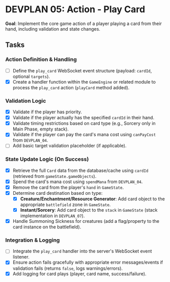 # DEVPLAN 05: Action - Play Card

**Goal**: Implement the core game action of a player playing a card from their hand, including validation and state changes.

## Tasks

### Action Definition & Handling
- [ ] Define the `play_card` WebSocket event structure (payload: `cardId`, optional `targets`).
- [x] Create a handler function within the `GameEngine` or related module to process the `play_card` action (`playCard` method added).

### Validation Logic
- [x] Validate if the player has priority.
- [x] Validate if the player actually has the specified `cardId` in their hand.
- [x] Validate timing restrictions based on card type (e.g., Sorcery only in Main Phase, empty stack).
- [x] Validate if the player can pay the card's mana cost using `canPayCost` from `DEVPLAN_04`.
- [ ] Add basic target validation placeholder (if applicable).

### State Update Logic (On Success)
- [x] Retrieve the full `Card` data from the database/cache using `cardId` (retrieved from `gameState.gameObjects`).
- [x] Spend the card's mana cost using `spendMana` from `DEVPLAN_04`.
- [x] Remove the card from the player's `hand` in `GameState`.
- [x] Determine card destination based on type:
    - [x] **Creature/Enchantment/Resource Generator**: Add card object to the appropriate `battlefield` zone in `GameState`.
    - [x] **Instant/Sorcery**: Add card object to the `stack` in `GameState` (stack implementation in `DEVPLAN_07`).
- [x] Handle Summoning Sickness for creatures (add a flag/property to the card instance on the battlefield).

### Integration & Logging
- [ ] Integrate the `play_card` handler into the server's WebSocket event listener.
- [x] Ensure action fails gracefully with appropriate error messages/events if validation fails (returns `false`, logs warnings/errors).
- [x] Add logging for card plays (player, card name, success/failure).

